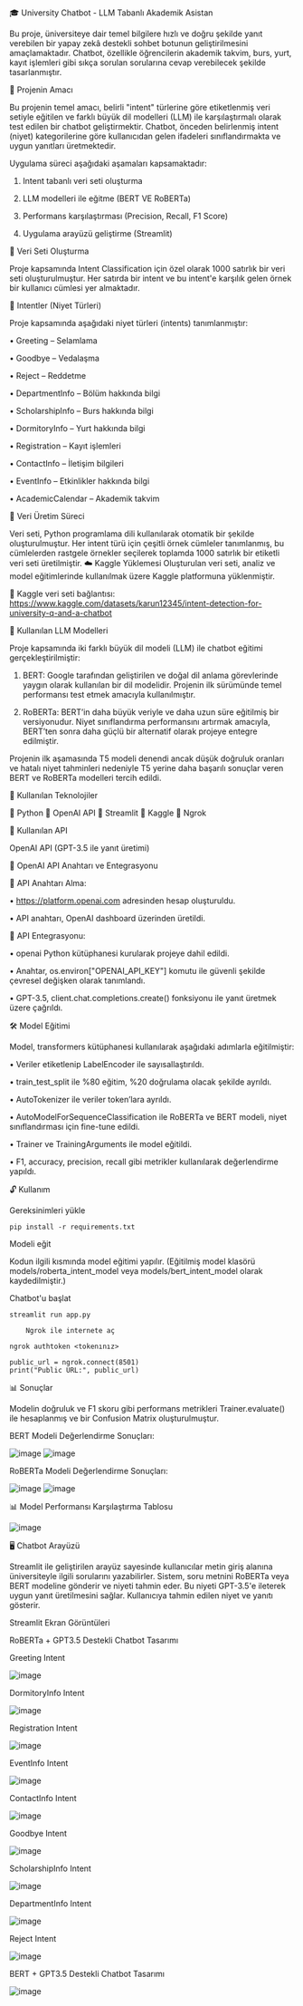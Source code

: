 🎓 University Chatbot - LLM Tabanlı Akademik Asistan

Bu proje, üniversiteye dair temel bilgilere hızlı ve doğru şekilde yanıt verebilen bir yapay zekâ destekli sohbet botunun geliştirilmesini amaçlamaktadır. Chatbot, özellikle öğrencilerin akademik takvim, burs, yurt, kayıt işlemleri gibi sıkça sorulan sorularına cevap verebilecek şekilde tasarlanmıştır.

📌 Projenin Amacı

Bu projenin temel amacı, belirli "intent" türlerine göre etiketlenmiş veri setiyle eğitilen ve farklı büyük dil modelleri (LLM) ile karşılaştırmalı olarak test edilen bir chatbot geliştirmektir. Chatbot, önceden belirlenmiş intent (niyet) kategorilerine göre kullanıcıdan gelen ifadeleri sınıflandırmakta ve uygun yanıtları üretmektedir. 

Uygulama süreci aşağıdaki aşamaları kapsamaktadır:

1)	Intent tabanlı veri seti oluşturma

2)	LLM modelleri ile eğitme (BERT VE RoBERTa)

3)	Performans karşılaştırması (Precision, Recall, F1 Score)

4)	Uygulama arayüzü geliştirme (Streamlit)

📁 Veri Seti Oluşturma

Proje kapsamında Intent Classification için özel olarak 1000 satırlık bir veri seti oluşturulmuştur. Her satırda bir intent ve bu intent'e karşılık gelen örnek bir kullanıcı cümlesi yer almaktadır.

🎯 Intentler (Niyet Türleri)

Proje kapsamında aşağıdaki niyet türleri (intents) tanımlanmıştır:

•	Greeting – Selamlama

•	Goodbye – Vedalaşma

•	Reject – Reddetme

•	DepartmentInfo – Bölüm hakkında bilgi

•	ScholarshipInfo – Burs hakkında bilgi

•	DormitoryInfo – Yurt hakkında bilgi

•	Registration – Kayıt işlemleri

•	ContactInfo – İletişim bilgileri

•	EventInfo – Etkinlikler hakkında bilgi

•	AcademicCalendar – Akademik takvim

🔨 Veri Üretim Süreci

Veri seti, Python programlama dili kullanılarak otomatik bir şekilde oluşturulmuştur. Her intent türü için çeşitli örnek cümleler tanımlanmış, bu cümlelerden rastgele örnekler seçilerek toplamda 1000 satırlık bir etiketli veri seti üretilmiştir.
☁️ Kaggle Yüklemesi
Oluşturulan veri seti, analiz ve model eğitimlerinde kullanılmak üzere Kaggle platformuna yüklenmiştir.

🔗 Kaggle veri seti bağlantısı: https://www.kaggle.com/datasets/karun12345/intent-detection-for-university-q-and-a-chatbot

🧠 Kullanılan LLM Modelleri

Proje kapsamında iki farklı büyük dil modeli (LLM) ile chatbot eğitimi gerçekleştirilmiştir:

1)	BERT: Google tarafından geliştirilen ve doğal dil anlama görevlerinde yaygın olarak kullanılan bir dil modelidir. Projenin ilk sürümünde temel performansı test etmek amacıyla kullanılmıştır.

2)	RoBERTa: BERT’in daha büyük veriyle ve daha uzun süre eğitilmiş bir versiyonudur. Niyet sınıflandırma performansını artırmak amacıyla, BERT’ten sonra daha güçlü bir alternatif olarak projeye entegre edilmiştir.

Projenin ilk aşamasında T5 modeli denendi ancak düşük doğruluk oranları ve hatalı niyet tahminleri nedeniyle  T5 yerine daha başarılı sonuçlar veren BERT ve RoBERTa modelleri tercih edildi.





📌 Kullanılan Teknolojiler

	Python 
	OpenAI API
	Streamlit 
	Kaggle 
	Ngrok

🔑 Kullanılan API

OpenAI API (GPT-3.5 ile yanıt üretimi)

🔐 OpenAI API Anahtarı ve Entegrasyonu

	API Anahtarı Alma:

•	https://platform.openai.com adresinden hesap oluşturuldu.

•	API anahtarı, OpenAI dashboard üzerinden üretildi.

	API Entegrasyonu:

•	openai Python kütüphanesi kurularak projeye dahil edildi.

•	Anahtar, os.environ["OPENAI_API_KEY"] komutu ile güvenli şekilde çevresel değişken olarak tanımlandı.

•	GPT-3.5, client.chat.completions.create() fonksiyonu ile yanıt üretmek üzere çağrıldı.


🛠️ Model Eğitimi

Model, transformers kütüphanesi kullanılarak aşağıdaki adımlarla eğitilmiştir:

•	Veriler etiketlenip LabelEncoder ile sayısallaştırıldı.

•	train_test_split ile %80 eğitim, %20 doğrulama olacak şekilde ayrıldı.

•	AutoTokenizer ile veriler token’lara ayrıldı.

•	AutoModelForSequenceClassification ile RoBERTa ve BERT modeli, niyet sınıflandırması için fine-tune edildi.

•	Trainer ve TrainingArguments ile model eğitildi.

•	F1, accuracy, precision, recall gibi metrikler kullanılarak değerlendirme yapıldı.

🔓 Kullanım

Gereksinimleri yükle

	pip install -r requirements.txt

 Modeli eğit

Kodun ilgili kısmında model eğitimi yapılır. (Eğitilmiş model klasörü   models/roberta_intent_model  veya  models/bert_intent_model olarak kaydedilmiştir.)

Chatbot'u başlat

	streamlit run app.py

        Ngrok ile internete aç

	ngrok authtoken <tokenınız>

	public_url = ngrok.connect(8501)
	print("Public URL:", public_url)


📊 Sonuçlar

Modelin doğruluk ve F1 skoru gibi performans metrikleri Trainer.evaluate() ile hesaplanmış ve bir Confusion Matrix oluşturulmuştur.

BERT Modeli Değerlendirme Sonuçları:

![image](https://github.com/user-attachments/assets/3db1e3c9-a43b-45c8-8e00-bf28572d2f96)
![image](https://github.com/user-attachments/assets/537a551c-503b-401b-a2c0-2f9172e13818)

RoBERTa  Modeli Değerlendirme Sonuçları:

 ![image](https://github.com/user-attachments/assets/652adb36-d1e1-48ae-b753-9532b71c608b)
![image](https://github.com/user-attachments/assets/b2bdb6b4-d63a-4705-9d4b-20f988d45a91)


📊 Model Performansı Karşılaştırma Tablosu

![image](https://github.com/user-attachments/assets/934a9925-f711-45f5-9cbe-6fc23ac30cfc)


🖥️ Chatbot Arayüzü

Streamlit ile geliştirilen arayüz sayesinde kullanıcılar metin giriş alanına üniversiteyle ilgili sorularını yazabilirler. Sistem, soru metnini RoBERTa veya BERT modeline gönderir ve niyeti tahmin eder. Bu niyeti GPT-3.5'e ileterek uygun yanıt üretilmesini sağlar. Kullanıcıya tahmin edilen niyet ve yanıtı gösterir.

Streamlit Ekran Görüntüleri

RoBERTa + GPT3.5 Destekli Chatbot Tasarımı

Greeting Intent

![image](https://github.com/user-attachments/assets/3219459d-9eed-45c1-a16f-4286d769ec5b)

DormitoryInfo Intent

![image](https://github.com/user-attachments/assets/fe00b106-601e-40d4-9784-810d0dd4b5ae)

Registration Intent

![image](https://github.com/user-attachments/assets/9e299201-280e-4ba3-8ccc-96b213888fc5)

EventInfo Intent

![image](https://github.com/user-attachments/assets/26880d82-a721-4fc2-8443-591ff53773f9)

ContactInfo Intent

![image](https://github.com/user-attachments/assets/19909f81-be25-4d62-8a78-bdfcc972f7a5)

Goodbye Intent

![image](https://github.com/user-attachments/assets/40841783-e792-4d99-91bd-727eb915d942)

ScholarshipInfo Intent

![image](https://github.com/user-attachments/assets/6df01d6a-af31-4eab-9fc5-4fe340de8650)

DepartmentInfo Intent

![image](https://github.com/user-attachments/assets/84c69c3d-af4e-4ed4-a2cc-6da27ba1146d)

Reject Intent

![image](https://github.com/user-attachments/assets/f102989b-d8e0-4884-8519-ed0026c1dfc9)

 
 BERT + GPT3.5 Destekli Chatbot Tasarımı
 
![image](https://github.com/user-attachments/assets/6f04ac0c-cf4a-4576-81df-782ae1557b7d)

 



